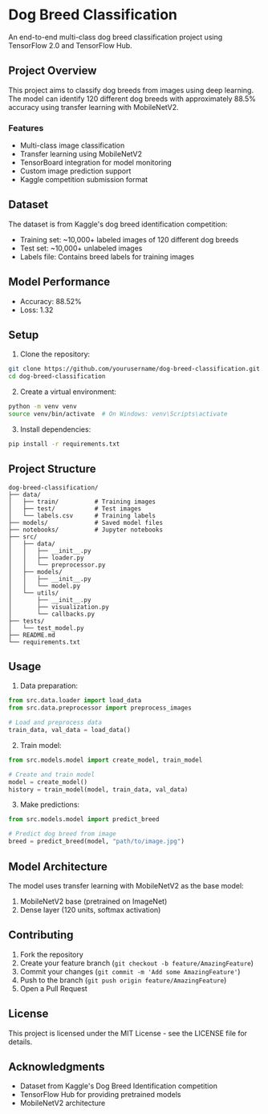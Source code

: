 # Dog Breed Classification

An end-to-end multi-class dog breed classification project using TensorFlow 2.0 and TensorFlow Hub.

## Project Overview

This project aims to classify dog breeds from images using deep learning. The model can identify 120 different dog breeds with approximately 88.5% accuracy using transfer learning with MobileNetV2.

### Features
- Multi-class image classification
- Transfer learning using MobileNetV2
- TensorBoard integration for model monitoring
- Custom image prediction support
- Kaggle competition submission format

## Dataset

The dataset is from Kaggle's dog breed identification competition:
- Training set: ~10,000+ labeled images of 120 different dog breeds
- Test set: ~10,000+ unlabeled images
- Labels file: Contains breed labels for training images

## Model Performance
- Accuracy: 88.52%
- Loss: 1.32

## Setup

1. Clone the repository:
```bash
git clone https://github.com/yourusername/dog-breed-classification.git
cd dog-breed-classification
```

2. Create a virtual environment:
```bash
python -m venv venv
source venv/bin/activate  # On Windows: venv\Scripts\activate
```

3. Install dependencies:
```bash
pip install -r requirements.txt
```

## Project Structure
```
dog-breed-classification/
├── data/
│   ├── train/          # Training images
│   ├── test/           # Test images
│   └── labels.csv      # Training labels
├── models/             # Saved model files
├── notebooks/          # Jupyter notebooks
├── src/
│   ├── data/
│   │   ├── __init__.py
│   │   ├── loader.py
│   │   └── preprocessor.py
│   ├── models/
│   │   ├── __init__.py
│   │   └── model.py
│   └── utils/
│       ├── __init__.py
│       ├── visualization.py
│       └── callbacks.py
├── tests/
│   └── test_model.py
├── README.md
└── requirements.txt
```

## Usage

1. Data preparation:
```python
from src.data.loader import load_data
from src.data.preprocessor import preprocess_images

# Load and preprocess data
train_data, val_data = load_data()
```

2. Train model:
```python
from src.models.model import create_model, train_model

# Create and train model
model = create_model()
history = train_model(model, train_data, val_data)
```

3. Make predictions:
```python
from src.models.model import predict_breed

# Predict dog breed from image
breed = predict_breed(model, "path/to/image.jpg")
```

## Model Architecture

The model uses transfer learning with MobileNetV2 as the base model:
1. MobileNetV2 base (pretrained on ImageNet)
2. Dense layer (120 units, softmax activation)

## Contributing

1. Fork the repository
2. Create your feature branch (`git checkout -b feature/AmazingFeature`)
3. Commit your changes (`git commit -m 'Add some AmazingFeature'`)
4. Push to the branch (`git push origin feature/AmazingFeature`)
5. Open a Pull Request

## License

This project is licensed under the MIT License - see the LICENSE file for details.

## Acknowledgments
- Dataset from Kaggle's Dog Breed Identification competition
- TensorFlow Hub for providing pretrained models
- MobileNetV2 architecture